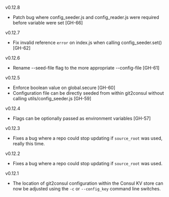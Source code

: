 v0.12.8

* Patch bug where config_seeder.js and config_reader.js were required before variable were set [GH-66]

v0.12.7

* Fix invalid reference `error` on index.js when calling config_seeder.set() [GH-62]

v0.12.6

* Rename --seed-file flag to the more appropriate --config-file [GH-61]

v0.12.5

* Enforce boolean value on global.secure [GH-60]
* Configuration file can be directly seeded from within git2consul without calling utils/config_seeder.js [GH-59]

v0.12.4

* Flags can be optionally passed as environment variables [GH-57]

v0.12.3

* Fixes a bug where a repo could stop updating if `source_root` was used, really this time.

v0.12.2

* Fixes a bug where a repo could stop updating if `source_root` was used.

v0.12.1

* The location of git2consul configuration within the Consul KV store can now be adjusted using the `-c` or `--config_key` command line switches.
